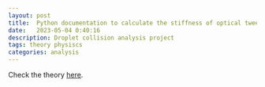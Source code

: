 ```yaml
---
layout: post
title:  Python documentation to calculate the stiffness of optical tweezers on droplets
date:   2023-05-04 0:40:16
description: Droplet collision analysis project
tags: theory physiscs
categories: analysis
---
```

Check the theory <a href="/blog/2023/PSD_calculation">here</a>.


